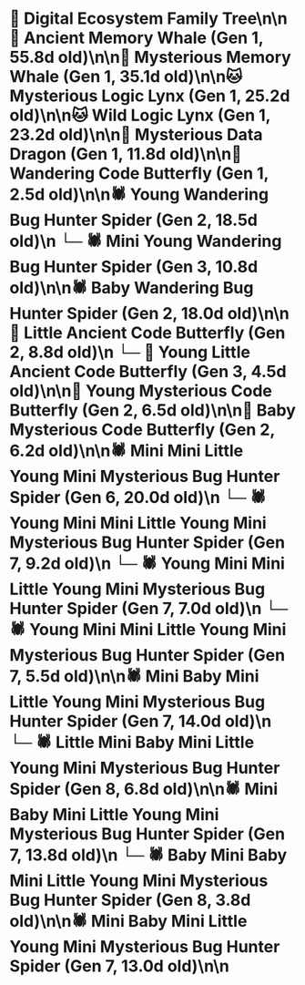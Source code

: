 # 🌳 Digital Ecosystem Family Tree\n\n🐋 Ancient Memory Whale (Gen 1, 55.8d old)\n\n🐋 Mysterious Memory Whale (Gen 1, 35.1d old)\n\n🐱 Mysterious Logic Lynx (Gen 1, 25.2d old)\n\n🐱 Wild Logic Lynx (Gen 1, 23.2d old)\n\n🐉 Mysterious Data Dragon (Gen 1, 11.8d old)\n\n🦋 Wandering Code Butterfly (Gen 1, 2.5d old)\n\n🕷️ Young Wandering Bug Hunter Spider (Gen 2, 18.5d old)\n  └─ 🕷️ Mini Young Wandering Bug Hunter Spider (Gen 3, 10.8d old)\n\n🕷️ Baby Wandering Bug Hunter Spider (Gen 2, 18.0d old)\n\n🦋 Little Ancient Code Butterfly (Gen 2, 8.8d old)\n  └─ 🦋 Young Little Ancient Code Butterfly (Gen 3, 4.5d old)\n\n🦋 Young Mysterious Code Butterfly (Gen 2, 6.5d old)\n\n🦋 Baby Mysterious Code Butterfly (Gen 2, 6.2d old)\n\n🕷️ Mini Mini Little Young Mini Mysterious Bug Hunter Spider (Gen 6, 20.0d old)\n  └─ 🕷️ Young Mini Mini Little Young Mini Mysterious Bug Hunter Spider (Gen 7, 9.2d old)\n  └─ 🕷️ Young Mini Mini Little Young Mini Mysterious Bug Hunter Spider (Gen 7, 7.0d old)\n  └─ 🕷️ Young Mini Mini Little Young Mini Mysterious Bug Hunter Spider (Gen 7, 5.5d old)\n\n🕷️ Mini Baby Mini Little Young Mini Mysterious Bug Hunter Spider (Gen 7, 14.0d old)\n  └─ 🕷️ Little Mini Baby Mini Little Young Mini Mysterious Bug Hunter Spider (Gen 8, 6.8d old)\n\n🕷️ Mini Baby Mini Little Young Mini Mysterious Bug Hunter Spider (Gen 7, 13.8d old)\n  └─ 🕷️ Baby Mini Baby Mini Little Young Mini Mysterious Bug Hunter Spider (Gen 8, 3.8d old)\n\n🕷️ Mini Baby Mini Little Young Mini Mysterious Bug Hunter Spider (Gen 7, 13.0d old)\n\n